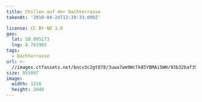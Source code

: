 ```yaml
---
title: Chillen auf der Dachterrasse
takenAt: '2010-04-24T12:39:33.000Z'

license: CC BY-ND 3.0
geo:
  lat: 50.095173
  lng: 8.761982
tags:
  - Dachterrasse
url: >-
  //images.ctfassets.net/bncv3c2gt878/3uwa7wm9WcTk85YBMAi5WH/93b32baf3989c2e3d478c4ea064e1602/chillen-auf-der-dachterrasse_4548091258_o
size: 955097
image:
  width: 1216
  height: 2048
---
```

